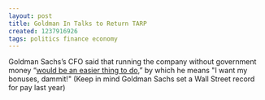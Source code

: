 ```yaml
---
layout: post
title: Goldman In Talks to Return TARP
created: 1237916926
tags: politics finance economy
---
```

Goldman Sachs’s CFO said that running the company without government money “[would be an easier thing to do](http://www.bloomberg.com/apps/news?pid=20601087&sid=aW2jw0bHcg3s&refer=home),” by which he means "I want my bonuses, dammit!" (Keep in mind Goldman Sachs set a Wall Street record for pay last year)
